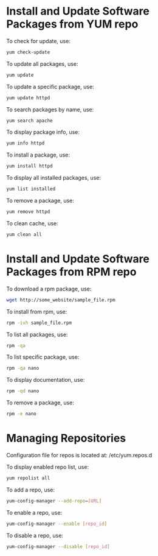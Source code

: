 <h1>Install and Update Software Packages from YUM repo</h1>

To check for update, use:

```bash
yum check-update
```

To update all packages, use:

```bash
yum update
```
To update a specific package, use:

```bash
yum update httpd
```

To search packages by name, use:

```bash
yum search apache
```

To display package info, use:

```bash
yum info httpd
```

To install a package, use:

```bash
yum install httpd
```

To display all installed packages, use:

```bash
yum list installed
```

To remove a package, use:

```bash
yum remove httpd
```

To clean cache, use:

```bash
yum clean all
```

<h1>Install and Update Software Packages from RPM repo</h1>


To download a rpm package, use:

```bash
wget http://some_website/sample_file.rpm
```

To install from rpm, use:

```bash
rpm -ivh sample_file.rpm
```

To list all packages, use:

```bash
rpm -qa
```

To list specific package, use:

```bash
rpm -qa nano
```

To display documentation, use:

```bash
rpm -qd nano
```

To remove a package, use:

```bash
rpm -e nano
```

<h1>Managing Repositories</h1>

Configuration file for repos is located at: /etc/yum.repos.d

To display enabled repo list, use:

```bash
yum repolist all
```

To add a repo, use:

```bash
yum-config-manager --add-repo=[URL]
```

To enable a repo, use:

```bash
yum-config-manager --enable [repo_id]
```

To disable a repo, use:

```bash
yum-config-manager --disable [repo_id]
```
